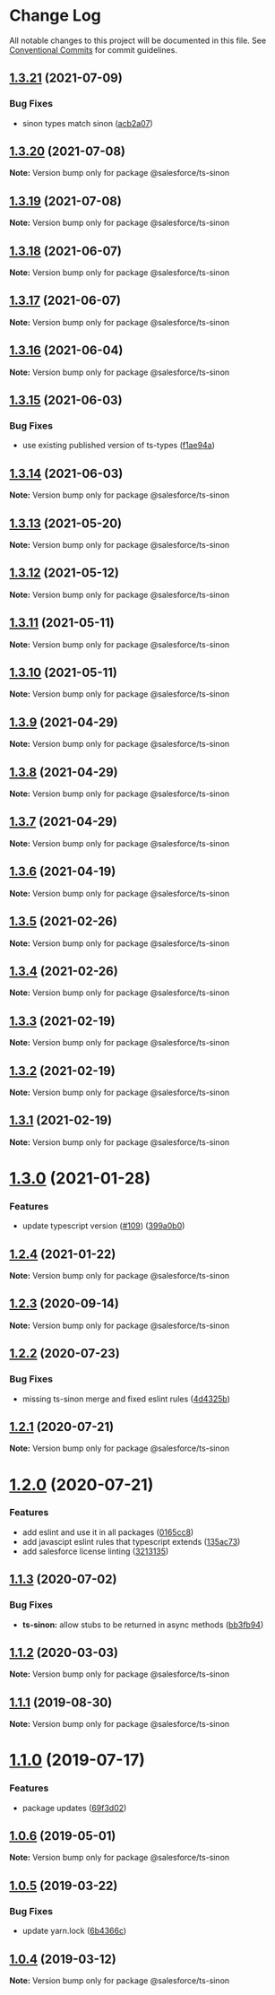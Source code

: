 # Change Log

All notable changes to this project will be documented in this file.
See [Conventional Commits](https://conventionalcommits.org) for commit guidelines.

## [1.3.21](https://github.com/forcedotcom/sfdx-dev-packages/compare/@salesforce/ts-sinon@1.3.20...@salesforce/ts-sinon@1.3.21) (2021-07-09)


### Bug Fixes

* sinon types match sinon ([acb2a07](https://github.com/forcedotcom/sfdx-dev-packages/commit/acb2a07f7b7ed40944254126428e170e2e587cd7))





## [1.3.20](https://github.com/forcedotcom/sfdx-dev-packages/compare/@salesforce/ts-sinon@1.3.19...@salesforce/ts-sinon@1.3.20) (2021-07-08)

**Note:** Version bump only for package @salesforce/ts-sinon





## [1.3.19](https://github.com/forcedotcom/sfdx-dev-packages/compare/@salesforce/ts-sinon@1.3.18...@salesforce/ts-sinon@1.3.19) (2021-07-08)

**Note:** Version bump only for package @salesforce/ts-sinon





## [1.3.18](https://github.com/forcedotcom/sfdx-dev-packages/compare/@salesforce/ts-sinon@1.3.17...@salesforce/ts-sinon@1.3.18) (2021-06-07)

**Note:** Version bump only for package @salesforce/ts-sinon





## [1.3.17](https://github.com/forcedotcom/sfdx-dev-packages/compare/@salesforce/ts-sinon@1.3.16...@salesforce/ts-sinon@1.3.17) (2021-06-07)

**Note:** Version bump only for package @salesforce/ts-sinon





## [1.3.16](https://github.com/forcedotcom/sfdx-dev-packages/compare/@salesforce/ts-sinon@1.3.15...@salesforce/ts-sinon@1.3.16) (2021-06-04)

**Note:** Version bump only for package @salesforce/ts-sinon





## [1.3.15](https://github.com/forcedotcom/sfdx-dev-packages/compare/@salesforce/ts-sinon@1.3.14...@salesforce/ts-sinon@1.3.15) (2021-06-03)


### Bug Fixes

* use existing published version of ts-types ([f1ae94a](https://github.com/forcedotcom/sfdx-dev-packages/commit/f1ae94a3e59794c7df7530547542da8d5ef40bef))





## [1.3.14](https://github.com/forcedotcom/sfdx-dev-packages/compare/@salesforce/ts-sinon@1.3.13...@salesforce/ts-sinon@1.3.14) (2021-06-03)

**Note:** Version bump only for package @salesforce/ts-sinon





## [1.3.13](https://github.com/forcedotcom/sfdx-dev-packages/compare/@salesforce/ts-sinon@1.3.12...@salesforce/ts-sinon@1.3.13) (2021-05-20)

**Note:** Version bump only for package @salesforce/ts-sinon





## [1.3.12](https://github.com/forcedotcom/sfdx-dev-packages/compare/@salesforce/ts-sinon@1.3.11...@salesforce/ts-sinon@1.3.12) (2021-05-12)

**Note:** Version bump only for package @salesforce/ts-sinon





## [1.3.11](https://github.com/forcedotcom/sfdx-dev-packages/compare/@salesforce/ts-sinon@1.3.10...@salesforce/ts-sinon@1.3.11) (2021-05-11)

**Note:** Version bump only for package @salesforce/ts-sinon





## [1.3.10](https://github.com/forcedotcom/sfdx-dev-packages/compare/@salesforce/ts-sinon@1.3.9...@salesforce/ts-sinon@1.3.10) (2021-05-11)

**Note:** Version bump only for package @salesforce/ts-sinon





## [1.3.9](https://github.com/forcedotcom/sfdx-dev-packages/compare/@salesforce/ts-sinon@1.3.8...@salesforce/ts-sinon@1.3.9) (2021-04-29)

**Note:** Version bump only for package @salesforce/ts-sinon





## [1.3.8](https://github.com/forcedotcom/sfdx-dev-packages/compare/@salesforce/ts-sinon@1.3.7...@salesforce/ts-sinon@1.3.8) (2021-04-29)

**Note:** Version bump only for package @salesforce/ts-sinon





## [1.3.7](https://github.com/forcedotcom/sfdx-dev-packages/compare/@salesforce/ts-sinon@1.3.6...@salesforce/ts-sinon@1.3.7) (2021-04-29)

**Note:** Version bump only for package @salesforce/ts-sinon





## [1.3.6](https://github.com/forcedotcom/sfdx-dev-packages/compare/@salesforce/ts-sinon@1.3.5...@salesforce/ts-sinon@1.3.6) (2021-04-19)

**Note:** Version bump only for package @salesforce/ts-sinon





## [1.3.5](https://github.com/forcedotcom/sfdx-dev-packages/compare/@salesforce/ts-sinon@1.3.4...@salesforce/ts-sinon@1.3.5) (2021-02-26)

**Note:** Version bump only for package @salesforce/ts-sinon





## [1.3.4](https://github.com/forcedotcom/sfdx-dev-packages/compare/@salesforce/ts-sinon@1.3.3...@salesforce/ts-sinon@1.3.4) (2021-02-26)

**Note:** Version bump only for package @salesforce/ts-sinon





## [1.3.3](https://github.com/forcedotcom/sfdx-dev-packages/compare/@salesforce/ts-sinon@1.3.2...@salesforce/ts-sinon@1.3.3) (2021-02-19)

**Note:** Version bump only for package @salesforce/ts-sinon





## [1.3.2](https://github.com/forcedotcom/sfdx-dev-packages/compare/@salesforce/ts-sinon@1.3.1...@salesforce/ts-sinon@1.3.2) (2021-02-19)

**Note:** Version bump only for package @salesforce/ts-sinon





## [1.3.1](https://github.com/forcedotcom/sfdx-dev-packages/compare/@salesforce/ts-sinon@1.3.0...@salesforce/ts-sinon@1.3.1) (2021-02-19)

**Note:** Version bump only for package @salesforce/ts-sinon





# [1.3.0](https://github.com/forcedotcom/sfdx-dev-packages/compare/@salesforce/ts-sinon@1.2.4...@salesforce/ts-sinon@1.3.0) (2021-01-28)


### Features

* update typescript version ([#109](https://github.com/forcedotcom/sfdx-dev-packages/issues/109)) ([399a0b0](https://github.com/forcedotcom/sfdx-dev-packages/commit/399a0b03aa831f25511bb3391702c10dc5c4a488))





## [1.2.4](https://github.com/forcedotcom/sfdx-dev-packages/compare/@salesforce/ts-sinon@1.2.3...@salesforce/ts-sinon@1.2.4) (2021-01-22)

**Note:** Version bump only for package @salesforce/ts-sinon





## [1.2.3](https://github.com/forcedotcom/sfdx-dev-packages/compare/@salesforce/ts-sinon@1.2.2...@salesforce/ts-sinon@1.2.3) (2020-09-14)

**Note:** Version bump only for package @salesforce/ts-sinon





## [1.2.2](https://github.com/forcedotcom/sfdx-dev-packages/compare/@salesforce/ts-sinon@1.2.1...@salesforce/ts-sinon@1.2.2) (2020-07-23)


### Bug Fixes

* missing ts-sinon merge and fixed eslint rules ([4d4325b](https://github.com/forcedotcom/sfdx-dev-packages/commit/4d4325b306e579e3ae9f3492b58a66f8eb8a4e56))





## [1.2.1](https://github.com/forcedotcom/sfdx-dev-packages/compare/@salesforce/ts-sinon@1.2.0...@salesforce/ts-sinon@1.2.1) (2020-07-21)

**Note:** Version bump only for package @salesforce/ts-sinon





# [1.2.0](https://github.com/forcedotcom/sfdx-dev-packages/compare/@salesforce/ts-sinon@1.1.3...@salesforce/ts-sinon@1.2.0) (2020-07-21)


### Features

* add eslint and use it in all packages ([0165cc8](https://github.com/forcedotcom/sfdx-dev-packages/commit/0165cc8853079c7f987dddfb60ced3efb00deea0))
* add javascipt eslint rules that typescript extends ([135ac73](https://github.com/forcedotcom/sfdx-dev-packages/commit/135ac73b8c513d8950ac69373349361d9f600a8c))
* add salesforce license linting ([3213135](https://github.com/forcedotcom/sfdx-dev-packages/commit/3213135f34956335ef2c123ec680c2de2bc7f10f))





## [1.1.3](https://github.com/forcedotcom/sfdx-dev-packages/compare/@salesforce/ts-sinon@1.1.2...@salesforce/ts-sinon@1.1.3) (2020-07-02)


### Bug Fixes

* **ts-sinon:** allow stubs to be returned in async methods ([bb3fb94](https://github.com/forcedotcom/sfdx-dev-packages/commit/bb3fb94))





## [1.1.2](https://github.com/forcedotcom/sfdx-dev-packages/compare/@salesforce/ts-sinon@1.1.1...@salesforce/ts-sinon@1.1.2) (2020-03-03)

**Note:** Version bump only for package @salesforce/ts-sinon





## [1.1.1](https://github.com/forcedotcom/sfdx-dev-packages/compare/@salesforce/ts-sinon@1.1.0...@salesforce/ts-sinon@1.1.1) (2019-08-30)

**Note:** Version bump only for package @salesforce/ts-sinon





# [1.1.0](https://github.com/forcedotcom/sfdx-dev-packages/compare/@salesforce/ts-sinon@1.0.6...@salesforce/ts-sinon@1.1.0) (2019-07-17)


### Features

* package updates ([69f3d02](https://github.com/forcedotcom/sfdx-dev-packages/commit/69f3d02))





## [1.0.6](https://github.com/forcedotcom/sfdx-dev-packages/compare/@salesforce/ts-sinon@1.0.5...@salesforce/ts-sinon@1.0.6) (2019-05-01)

**Note:** Version bump only for package @salesforce/ts-sinon





## [1.0.5](https://github.com/forcedotcom/sfdx-dev-packages/compare/@salesforce/ts-sinon@1.0.4...@salesforce/ts-sinon@1.0.5) (2019-03-22)


### Bug Fixes

* update yarn.lock ([6b4366c](https://github.com/forcedotcom/sfdx-dev-packages/commit/6b4366c))





## [1.0.4](https://github.com/forcedotcom/sfdx-dev-packages/compare/@salesforce/ts-sinon@1.0.3...@salesforce/ts-sinon@1.0.4) (2019-03-12)

**Note:** Version bump only for package @salesforce/ts-sinon

